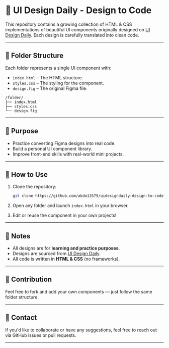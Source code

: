 # 🎨 UI Design Daily - Design to Code

This repository contains a growing collection of HTML & CSS implementations of beautiful UI components originally designed on [UI Design Daily](https://uidesigndaily.com/). Each design is carefully translated into clean code.

---

## 📁 Folder Structure

Each folder represents a single UI component with:

* `index.html` – The HTML structure.
* `styles.css` – The styling for the component.
* `design.fig` – The original Figma file.

```
/folder/
├── index.html
├── styles.css
└── design.fig
```

---

## 🚀 Purpose

* Practice converting Figma designs into real code.
* Build a personal UI component library.
* Improve front-end skills with real-world mini projects.

---

## 🧠 How to Use

1. Clone the repository:

   ```bash
   git clone https://github.com/abdo13579/uidesigndaily-design-to-code
   ```

2. Open any folder and launch `index.html` in your browser.

3. Edit or reuse the component in your own projects!

---

## 📝 Notes

* All designs are for **learning and practice purposes**.
* Designs are sourced from [UI Design Daily](https://uidesigndaily.com/).
* All code is written in **HTML & CSS** (no frameworks).

---

## 🤝 Contribution

Feel free to fork and add your own components — just follow the same folder structure.

---

## 📩 Contact

If you'd like to collaborate or have any suggestions, feel free to reach out via GitHub issues or pull requests.

---
